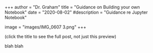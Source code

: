 +++
author = "Dr. Graham"
title = "Guidance on Building your own Notebook"
date = "2020-08-02"
#description = "Guidance re Jupyter Notebook"

image = "images/IMG_0607 3.png"
+++

(click the title to see the full post, not just this preview)


blah blah
